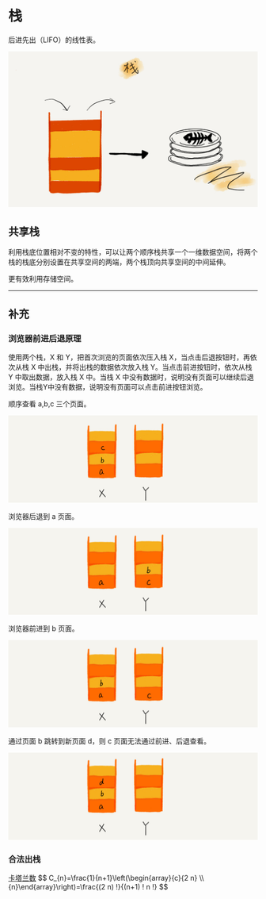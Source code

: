 # 栈

后进先出（LIFO）的线性表。

![栈](../图示/栈.jpg)



## 共享栈

利用栈底位置相对不变的特性，可以让两个顺序栈共享一个一维数据空间，将两个栈的栈底分别设置在共享空间的两端，两个栈顶向共享空间的中间延伸。

更有效利用存储空间。



---

## 补充

### 浏览器前进后退原理

使用两个栈，X 和 Y，把首次浏览的页面依次压入栈 X，当点击后退按钮时，再依次从栈 X 中出栈，并将出栈的数据依次放入栈 Y。当点击前进按钮时，依次从栈 Y 中取出数据，放入栈 X 中。当栈 X 中没有数据时，说明没有页面可以继续后退浏览。当栈Y中没有数据，说明没有页面可以点击前进按钮浏览。

顺序查看 a,b,c 三个页面。

![浏览器前进后退1](../图示/浏览器前进后退1.jpg)

浏览器后退到 a 页面。

![浏览器前进后退2](../图示/浏览器前进后退2.jpg)

浏览器前进到 b 页面。

![浏览器前进后退3](../图示/浏览器前进后退3.jpg)

通过页面 b 跳转到新页面 d，则 c 页面无法通过前进、后退查看。

![浏览器前进后退4](../图示/浏览器前进后退4.jpg)

### 合法出栈

[卡塔兰数]([https://zh.wikipedia.org/wiki/%E5%8D%A1%E5%A1%94%E5%85%B0%E6%95%B0](https://zh.wikipedia.org/wiki/卡塔兰数))
$$
C_{n}=\frac{1}{n+1}\left(\begin{array}{c}{2 n} \\ {n}\end{array}\right)=\frac{(2 n) !}{(n+1) ! n !}
$$


